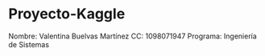 # Proyecto-Kaggle
Nombre: Valentina Buelvas Martínez
CC: 1098071947
Programa: Ingeniería de Sistemas
